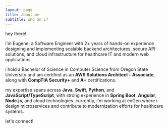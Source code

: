 ```yaml
---
layout: page
title: about me
subtitle: who am i?
---
```


hey there! 

i'm Eugene, a Software Engineer with 2+ years of hands-on experience designing and implementing scalable backend architectures, secure API solutions, and cloud infrastructure for healthcare IT and modern web applications.

i hold a Bachelor of Science in Computer Science from Oregon State University and am certified as an **AWS Solutions Architect – Associate**, along with **CompTIA Security+** and **A+** certifications.

my expertise spans across **Java**, **Swift**, **Python**, and **JavaScript/TypeScript**, with strong experience in **Spring Boot**, **Angular**, **Node.js**, and cloud technologies. currently, i'm working at enGen where i design microservices and contribute to modernization efforts for healthcare systems.

let's connect! 
